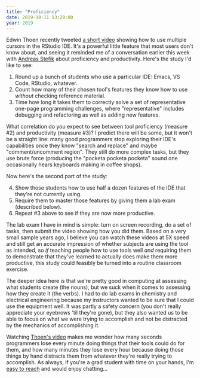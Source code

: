 ```yaml
---
title: "Proficiency"
date: 2019-10-11 13:29:00
year: 2019
---
```


Edwin Thoen recently tweeted [a short video](https://twitter.com/edwin_thoen/status/1182563623077584896)
showing how to use multiple cursors in the RStudio IDE.
It's a powerful little feature that most users don't know about,
and seeing it reminded me of a conversation earlier this week with [Andreas Stefik](https://web.cs.unlv.edu/stefika/)
about proficiency and productivity.
Here's the study I'd like to see:

<ol>
  <li>Round up a bunch of students who use a particular IDE: Emacs, VS Code, RStudio, whatever.</li>
  <li>Count how many of their chosen tool's features they know how to use <em>without</em> checking reference material.</li>
  <li>
    Time how long it takes them to correctly solve a set of representative one-page programming challenges,
    where "representative" includes debugging and refactoring as well as adding new features.
  </li>
</ol>

What correlation do you expect to see between tool proficiency (measure #2) and productivity (measure #3)?
I predict there will be some, but it won't be a straight line:
many good programmers stop exploring their IDE's capabilities
once they know "search and replace" and maybe "comment/uncomment region".
They still do more complex tasks,
but they use brute force
(producing the "pocketa pocketa pocketa" sound one occasionally hears keyboards making in coffee shops).

Now here's the second part of the study:

<ol start="4">
  <li>Show those students how to use half a dozen features of the IDE that they're not currently using.</li>
  <li>Require them to master those features by giving them a lab exam (described below).</li>
  <li>Repeat #3 above to see if they are now more productive.</li>
</ol>

The lab exam I have in mind is simple:
turn on screen recording,
do a set of tasks,
then submit the video showing how you did them.
Based on a very small sample years ago,
I believe you can watch these videos at 5X speed and still get an accurate impression of
whether subjects are using the tool as intended,
so *if* teaching people how to use tools well
*and* requiring them to demonstrate that they've learned to
actually does make them more productive,
this study could feasibly be turned into a routine classroom exercise.

The deeper idea here is that we're pretty good in computing at assessing what students create (the nouns),
but we suck when it comes to assessing how they create it (the verbs).
I had to do lab exams in chemistry and electrical engineering
because my instructors wanted to be sure that I could use the equipment well.
It was partly a safety concern (you don't really appreciate your eyebrows 'til they're gone),
but they also wanted us to be able to focus on what we were trying to accomplish
and not be distracted by the mechanics of accomplishing it.

Watching [Thoen's video](https://twitter.com/edwin_thoen/status/1182563623077584896)
makes me wonder how many seconds programmers lose every minute
doing things that their tools could do for them,
and how many minutes they lose every hour because doing those things by hand distracts them from
whatever they're really trying to accomplish.
As always,
if you're a grad student with time on your hands,
I'm [easy to reach](mailto:{{site.author.email}})
and would enjoy chatting…
